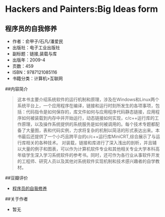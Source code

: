 Hackers and Painters:Big Ideas form
==========
程序员的自我修养
----------


- 作者：俞甲子/石凡/潘爱民
- 出版社：电子工业出版社
- 副标题：链接,装载与库
- 出版年：2009-4
- 页数：459
- ISBN：9787121085116
- 书籍分类：计算机>互联网

##内容简介
>	这本书主要介绍系统软件的运行机制和原理，涉及在Windows和Linux两个系统平台上，一个应用程序在编译，链接和运行时刻所发生的各项事项，包括：代码指令是如何保存的，库文件如何与应用程序代码静态链接，应用程序如何被装载到内存中并开始运行，动态链接如何实现，c/c++运行库的工作原理，以及操作系统提供的系统服务是如何被调用的。每个技术专题都配备了大量图，表和代码实例，力求将复杂的机制以简洁的形式表达出来。本书最后还提供了一个小巧且跨平台的c/c++运行库MiniCRT,综合展示了与运行库相关的各种技术。
>	对装载，链接和库进行了深入浅出的剖析，并且辅以大量的例子和图表，可以作为计算机软件专业和其他相关专业大学本科高年级学生深入学习系统软件的参考书。同时，还可作为各行业从事软件开发的工程师、研究人员以及其他对系统软件实现机制和技术感兴趣者的自学教材。


##豆瓣评价
- [程序员的自我修养](http://book.douban.com/subject/3652388/)

##关于作者
- 暂无



